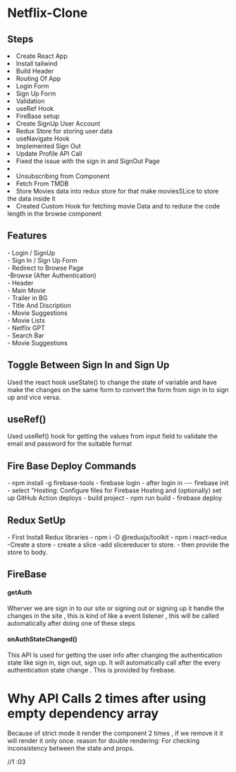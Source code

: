 <h1>Netflix-Clone</h1>

<h2>Steps</h2>
<ui>
<li>Create React App</li>
<li>Install tailwind</li>
<li>Build Header </li>
<li>Routing Of App </li>
<li>Login Form </li>
<li>Sign Up Form </li>
<li>Validation</li>
<li>useRef Hook</li>
<li>FireBase setup </li>
<li>Create SignUp User Account</li>
<li>Redux Store  for storing user data</li>
<li> useNavigate Hook </li>
<li>Implemented Sign Out </li>
<li>Update Profile API Call </li>
<li>Fixed the issue with the sign in and SignOut Page<li>
<li>Unsubscribing from Component </li>
<li>Fetch From TMDB </li>
<li>Store Movies data into redux store for that make moviesSLice to  store the data inside it </li>
<li>Created Custom Hook for  fetching movie Data  and to reduce the code length in the browse component</li>


</ui>



<h2>Features</h2> 
</hr>
- Login / SignUp </br>
  - Sign In / Sign Up Form </br>
  - Redirect to Browse Page </br>
-Browse (After Authentication) </br>
  - Header </br>
  - Main Movie </br>
     - Trailer in BG </br>
     - Title And Discription </br>
     - Movie Suggestions </br>
        - Movie Lists </br>
- Netflix GPT </br>
     - Search Bar </br>
     - Movie Suggestions </br>


<h2>Toggle Between Sign In and Sign Up </h2>
<p>Used the react hook useState() to change the state of variable and have make the changes on the same form to convert the form from sign in to sign up and vice  versa. </p>

<h2>useRef()</h2>
<p>Used useRef() hook for getting the values from input field to validate the email and password for the suitable format </p>


<h2>Fire Base Deploy Commands </h2>
- npm install -g firebase-tools
- firebase login
- after login in  --- firebase init
- select "Hosting: Configure files for Firebase Hosting and (optionally) set up GitHub Action deploys
- build project - npm run build
- firebase deploy

<h2>Redux SetUp</h2>
- First Install Redux libraries
    - npm i -D @reduxjs/toolkit
    - npm i react-redux
    -Create a store
    - create a slice
    -add slicereducer to store.
    - then provide the store to body.
    

<h2>FireBase</h2>
<h4>getAuth</h4>
<p>Wherver we are sign in to our site or signing out or signing up it handle the changes in the site  , this is kind of like a event listener , this will be called automatically after doing one of these steps </p>
<h4>onAuthStateChanged()</h4>
<p>This API Is used for getting the user info after changing the authentication state like sign in, sign out, sign up.  It will automatically call after the every authentication state change . This is provided by firebase.



<h1> Why API Calls 2 times after using empty dependency array </h1>
<p>Because of strict mode it render the component 2 times ,  if we remove it it will render it  only once.
reason for  double rendering: For checking inconsistency  between the state and props.</p>



//1 :03


